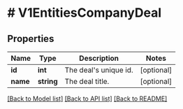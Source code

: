 # # V1EntitiesCompanyDeal

## Properties

Name | Type | Description | Notes
------------ | ------------- | ------------- | -------------
**id** | **int** | The deal&#39;s unique id. | [optional]
**name** | **string** | The deal title. | [optional]

[[Back to Model list]](../../README.md#models) [[Back to API list]](../../README.md#endpoints) [[Back to README]](../../README.md)
